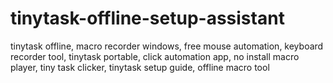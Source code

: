 # tinytask-offline-setup-assistant
tinytask offline, macro recorder windows, free mouse automation, keyboard recorder tool, tinytask portable, click automation app, no install macro player, tiny task clicker, tinytask setup guide, offline macro tool
